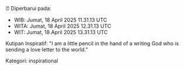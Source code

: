 ⏰ Diperbarui pada:
- WIB: Jumat, 18 April 2025 11.31.13 UTC
- WITA: Jumat, 18 April 2025 12.31.13 UTC
- WIT: Jumat, 18 April 2025 13.31.13 UTC

Kutipan Inspiratif:
"I am a little pencil in the hand of a writing God who is sending a love letter to the world."


Kategori: inspirational

